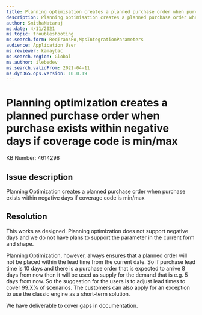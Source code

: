 ```yaml
---
title: Planning optimisation creates a planned purchase order when purchase exists within negative days if coverage code is min/max
description: Planning optimisation creates a planned purchase order when purchase exists within negative days if coverage code is min/max
author: SmithaNataraj
ms.date: 4/11/2021
ms.topic: troubleshooting
ms.search.form: ReqTransPo,MpsIntegrationParameters
audience: Application User
ms.reviewer: kamaybac
ms.search.region: Global
ms.author: ilebedev
ms.search.validFrom: 2021-04-11
ms.dyn365.ops.version: 10.0.19
---
```


# Planning optimization creates a planned purchase order when purchase exists within negative days if coverage code is min/max

KB Number: 4614298

## Issue description

Planning Optimization creates a planned purchase order when purchase exists within negative days if coverage code is min/max

## Resolution

This works as designed. Planning optimization does not support negative days and we do not have plans to support the parameter in the current form and shape.

Planning Optimization, however, always ensures that a planned order will not be placed within the lead time from the current date. So if purchase lead time is 10 days and there is a purchase order that is expected to arrive 8 days from now then it will be used as supply for the demand that is e.g. 5 days from now. So the suggestion for the users is to adjust lead times to cover 99.X% of scenarios. The customers can also apply for an exception to use the classic engine as a short-term solution.

We have deliverable to cover gaps in documentation.

